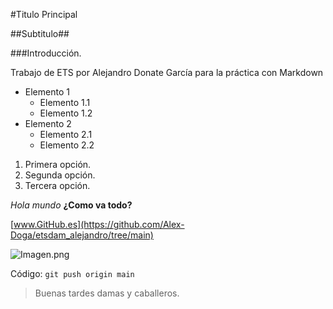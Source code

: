 #Titulo Principal

##Subtitulo##

###Introducción.

Trabajo de ETS por Alejandro Donate García para la práctica con Markdown

- Elemento 1
	- Elemento 1.1
	- Elemento 1.2
- Elemento 2
	- Elemento 2.1
	- Elemento 2.2

1. Primera opción.
2. Segunda opción.
3. Tercera opción. 

*Hola mundo* **¿Como va todo?**

[www.GitHub.es](https://github.com/Alex-Doga/etsdam_alejandro/tree/main)

![Imagen.png](https://external-content.duckduckgo.com/iu/?u=https%3A%2F%2F2.bp.blogspot.com%2F_EZ16vWYvHHg%2FS79tDYAX1bI%2FAAAAAAAAJ2w%2FDo2kAV8FCIE%2Fs1600%2Fwww.BancodeImagenesGratuitas.com-FAP-17.jpg&f=1&nofb=1&ipt=8ba34f5efdc528fcc38f9d3b4778b51ee8a5f405271b5bedb276ec9470ce99f8)

Código: `git push origin main`

> Buenas tardes damas y caballeros.
